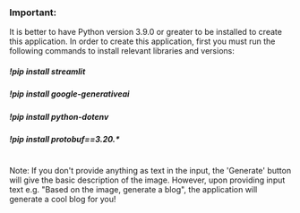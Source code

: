 ### Important:

It is better to have Python version 3.9.0 or greater to be installed to create this application. 
In order to create this application, first you must run the following commands to install relevant libraries and versions:

##### !pip install streamlit
##### !pip install google-generativeai
##### !pip install python-dotenv
##### !pip install protobuf==3.20.*

#
#

Note: If you don't provide anything as text in the input, the 'Generate' button will give the basic description of the image.
However, upon providing input text e.g. "Based on the image, generate a blog", the application will generate a cool blog for you!
